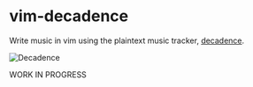 # vim-decadence

Write music in vim using the plaintext music tracker, [decadence](https://github.com/flipcoder/decadence).

![Decadence](https://imgur.com/N3yNWyJl.png)

WORK IN PROGRESS
